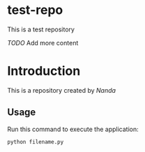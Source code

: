 # test-repo
This is a test repository

*TODO* Add more content

# Introduction

This is a repository created by *Nanda*

## Usage

Run this command to execute the application:

`python filename.py`
